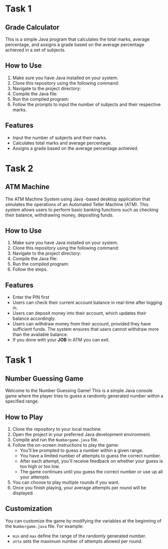 # Task 1
## Grade Calculator

This is a simple Java program that calculates the total marks, average percentage, and assigns a grade based on the average percentage achieved in a set of subjects.

## How to Use

1. Make sure you have Java installed on your system.
2. Clone this repository using the following command:
3. Navigate to the project directory:
4. Compile the Java file:
5. Run the compiled program:
6. Follow the prompts to input the number of subjects and their respective marks.

## Features

- Input the number of subjects and their marks.
- Calculates total marks and average percentage.
- Assigns a grade based on the average percentage achieved.


# Task 2 
## ATM Machine

The ATM Machine System using Java -based desktop application that simulates the operations of an Automated Teller Machine (ATM). This system allows users to perform basic banking functions such as checking their balance, withdrawing money, depositing funds.

## How to Use

1. Make sure you have Java installed on your system.
2. Clone this repository using the following command:
3. Navigate to the project directory:
4. Compile the Java file:
5. Run the compiled program:
6. Follow the steps.

## Features

- Enter the PIN first
- Users can check their current account balance in real-time after logging in.
- Users can deposit money into their account, which updates their balance accordingly.
- Users can withdraw money from their account, provided they have sufficient funds.
  The system ensures that users cannot withdraw more than the available balance.
- If you done with your **JOB** in ATM you can exit.

# Task 1
## Number Guessing Game

Welcome to the Number Guessing Game! This is a simple Java console game where the player tries to guess a randomly generated number within a specified range.

## How to Play

1. Clone the repository to your local machine.
2. Open the project in your preferred Java development environment.
3. Compile and run the `Numbergame.java` file.
4. Follow the on-screen instructions to play the game:
   - You'll be prompted to guess a number within a given range.
   - You have a limited number of attempts to guess the correct number.
   - After each attempt, you'll receive feedback on whether your guess is too high or too low.
   - The game continues until you guess the correct number or use up all your attempts.
5. You can choose to play multiple rounds if you want.
6. Once you finish playing, your average attempts per round will be displayed.

## Customization

You can customize the game by modifying the variables at the beginning of the `Numbergame.java` file. For example:
- `min` and `max` define the range of the randomly generated number.
- `atte` sets the maximum number of attempts allowed per round.
 
